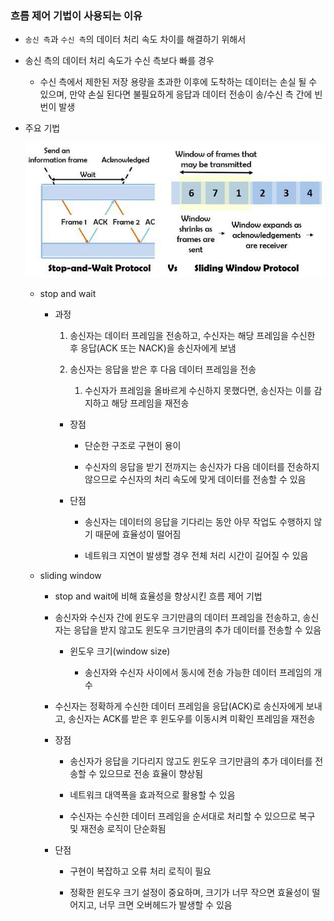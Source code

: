 ### 흐름 제어 기법이 사용되는 이유

- `송신 측`과 `수신 측`의 데이터 처리 속도 차이를 해결하기 위해서

- 송신 측의 데이터 처리 속도가 수신 측보다 빠를 경우
  
  - 수신 측에서 제한된 저장 용량을 초과한 이후에 도착하는 데이터는 손실 될 수 있으며, 만약 손실 된다면 불필요하게 응답과 데이터 전송이 송/수신 측 간에 빈번이 발생

- 주요 기법
  
    ![흐름제어기법](./image/%ED%9D%90%EB%A6%84%EC%A0%9C%EC%96%B4%EA%B8%B0%EB%B2%95.png)
  
  - stop and wait
    
    - 과정
      
      1. 송신자는 데이터 프레임을 전송하고, 수신자는 해당 프레임을 수신한 후 응답(ACK 또는 NACK)을 송신자에게 보냄
      
      2. 송신자는 응답을 받은 후 다음 데이터 프레임을 전송
         
         1. 수신자가 프레임을 올바르게 수신하지 못했다면, 송신자는 이를 감지하고 해당 프레임을 재전송
      - 장점
        
        - 단순한 구조로 구현이 용이
        
        - 수신자의 응답을 받기 전까지는 송신자가 다음 데이터를 전송하지 않으므로 수신자의 처리 속도에 맞게 데이터를 전송할 수 있음
      
      - 단점
        
        - 송신자는 데이터의 응답을 기다리는 동안 아무 작업도 수행하지 않기 때문에 효율성이 떨어짐
        
        - 네트워크 지연이 발생할 경우 전체 처리 시간이 길어질 수 있음
  
  - sliding window
    
    - stop and wait에 비해 효율성을 향상시킨 흐름 제어 기법
    
    - 송신자와 수신자 간에 윈도우 크기만큼의 데이터 프레임을 전송하고, 송신자는 응답을 받지 않고도 윈도우 크기만큼의 추가 데이터를 전송할 수 있음
      
      - 윈도우 크기(window size)
        
        - 송신자와 수신자 사이에서 동시에 전송 가능한 데이터 프레임의 개수
    
    - 수신자는 정확하게 수신한 데이터 프레임을 응답(ACK)로 송신자에게 보내고, 송신자는 ACK를 받은 후 윈도우를 이동시켜 미확인 프레임을 재전송
    
    - 장점
      
      - 송신자가 응답을 기다리지 않고도 윈도우 크기만큼의 추가 데이터를 전송할 수 있으므로 전송 효율이 향상됨
      
      - 네트워크 대역폭을 효과적으로 활용할 수 있음
      
      - 수신자는 수신한 데이터 프레임을 순서대로 처리할 수 있으므로 복구 및 재전송 로직이 단순화됨
    
    - 단점
      
      - 구현이 복잡하고 오류 처리 로직이 필요
      
      - 정확한 윈도우 크기 설정이 중요하며, 크기가 너무 작으면 효율성이 떨어지고, 너무 크면 오버헤드가 발생할 수 있음
